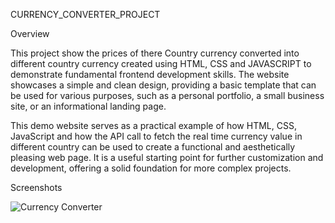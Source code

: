 CURRENCY_CONVERTER_PROJECT

Overview

This project show the prices of there Country currency converted into different country currency created using HTML, CSS and JAVASCRIPT to demonstrate fundamental frontend development skills. The website showcases a simple and clean design, providing a basic template that can be used for various purposes, such as a personal portfolio, a small business site, or an informational landing page.

This demo website serves as a practical example of how HTML, CSS, JavaScript and how the API call to fetch the real time currency value in different country can be used to create a functional and aesthetically pleasing web page. It is a useful starting point for further customization and development, offering a solid foundation for more complex projects.

Screenshots

![Currency Converter](https://github.com/user-attachments/assets/45339f28-44a7-4027-b188-1b71be5e4b24)

